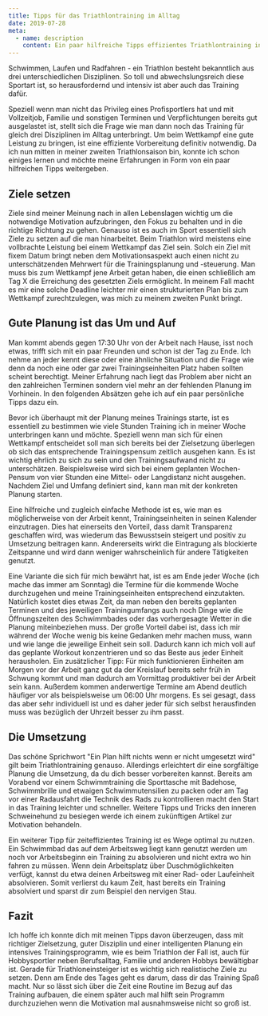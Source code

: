 ```yaml
---
title: Tipps für das Triathlontraining im Alltag
date: 2019-07-28
meta:
  - name: description
    content: Ein paar hilfreiche Tipps effizientes Triathlontraining in den Alltag zu integrieren.
---
```


Schwimmen, Laufen und Radfahren - ein Triathlon besteht bekanntlich aus drei unterschiedlichen Disziplinen. So toll und abwechslungsreich diese Sportart ist, so herausfordernd und intensiv ist aber auch das Training dafür.

<!-- more -->

Speziell wenn man nicht das Privileg eines Profisportlers hat und mit Vollzeitjob, Familie und sonstigen Terminen und Verpflichtungen bereits gut ausgelastet ist, stellt sich die Frage wie man dann noch das Training für gleich drei Disziplinen im Alltag unterbringt. Um beim Wettkampf eine gute Leistung zu bringen, ist eine effiziente Vorbereitung definitiv notwendig. Da ich nun mitten in meiner zweiten Triathlonsaison bin, konnte ich schon einiges lernen und möchte meine Erfahrungen in Form von ein paar hilfreichen Tipps weitergeben.

## Ziele setzen

Ziele sind meiner Meinung nach in allen Lebenslagen wichtig um die notwendige Motivation aufzubringen, den Fokus zu behalten und in die richtige Richtung zu gehen. Genauso ist es auch im Sport essentiell sich Ziele zu setzen auf die man hinarbeitet. Beim Triathlon wird meistens eine vollbrachte Leistung bei einem Wettkampf das Ziel sein. Solch ein Ziel mit fixem Datum bringt neben dem Motivationsaspekt auch einen nicht zu unterschätzenden Mehrwert für die Trainingsplanung und -steuerung. Man muss bis zum Wettkampf jene Arbeit getan haben, die einen schließlich am Tag X die Erreichung des gesetzten Ziels ermöglicht. In meinem Fall macht es mir eine solche Deadline leichter mir einen strukturierten Plan bis zum Wettkampf zurechtzulegen, was mich zu meinem zweiten Punkt bringt.

## Gute Planung ist das Um und Auf

Man kommt abends gegen 17:30 Uhr von der Arbeit nach Hause, isst noch etwas, trifft sich mit ein paar Freunden und schon ist der Tag zu Ende. Ich nehme an jeder kennt diese oder eine ähnliche Situation und die Frage wie denn da noch eine oder gar zwei Trainingseinheiten Platz haben sollten scheint berechtigt. Meiner Erfahrung nach liegt das Problem aber nicht an den zahlreichen Terminen sondern viel mehr an der fehlenden Planung im Vorhinein. In den folgenden Absätzen gehe ich auf ein paar persönliche Tipps dazu ein.

Bevor ich überhaupt mit der Planung meines Trainings starte, ist es essentiell zu bestimmen wie viele Stunden Training ich in meiner Woche unterbringen kann und möchte. Speziell wenn man sich für einen Wettkampf entscheidet soll man sich bereits bei der Zielsetzung überlegen ob sich das entsprechende Trainingspensum zeitlich ausgehen kann. Es ist wichtig ehrlich zu sich zu sein und den Trainingsaufwand nicht zu unterschätzen. Beispielsweise wird sich bei einem geplanten Wochen-Pensum von vier Stunden eine Mittel- oder Langdistanz nicht ausgehen. Nachdem Ziel und Umfang definiert sind, kann man mit der konkreten Planung starten.

Eine hilfreiche und zugleich einfache Methode ist es, wie man es möglicherweise von der Arbeit kennt, Trainingseinheiten in seinen Kalender einzutragen. Dies hat einerseits den Vorteil, dass damit Transparenz geschaffen wird, was wiederum das Bewusstsein steigert und positiv zu Umsetzung beitragen kann. Andererseits wirkt die Eintragung als blockierte Zeitspanne und wird dann weniger wahrscheinlich für andere Tätigkeiten genutzt.

Eine Variante die sich für mich bewährt hat, ist es am Ende jeder Woche (ich mache das immer am Sonntag) die Termine für die kommende Woche durchzugehen und meine Trainingseinheiten entsprechend einzutakten. Natürlich kostet dies etwas Zeit, da man neben den bereits geplanten Terminen und des jeweiligen Trainingumfangs auch noch Dinge wie die Öffnungszeiten des Schwimmbades oder das vorhergesagte Wetter in die Planung miteinbeziehen muss. Der große Vorteil dabei ist, dass ich mir während der Woche wenig bis keine Gedanken mehr machen muss, wann und wie lange die jeweilige Einheit sein soll. Dadurch kann ich mich voll auf das geplante Workout konzentrieren und so das Beste aus jeder Einheit herausholen. Ein zusätzlicher Tipp: Für mich funktionieren Einheiten am Morgen vor der Arbeit ganz gut da der Kreislauf bereits sehr früh in Schwung kommt und man dadurch am Vormittag produktiver bei der Arbeit sein kann. Außerdem kommen anderwertige Termine am Abend deutlich häufiger vor als beispielsweise um 06:00 Uhr morgens. Es sei gesagt, dass das aber sehr individuell ist und es daher jeder für sich selbst herausfinden muss was bezüglich der Uhrzeit besser zu ihm passt.

## Die Umsetzung

Das schöne Sprichwort "Ein Plan hilft nichts wenn er nicht umgesetzt wird" gilt beim Triathlontraining genauso. Allerdings erleichtert dir eine sorgfältige Planung die Umsetzung, da du dich besser vorbereiten kannst. Bereits am Vorabend vor einem Schwimmtraining die Sporttasche mit Badehose, Schwimmbrille und etwaigen Schwimmutensilien zu packen oder am Tag vor einer Radausfahrt die Technik des Rads zu kontrollieren macht den Start in das Training leichter und schneller. Weitere Tipps und Tricks den inneren Schweinehund zu besiegen werde ich einem zukünftigen Artikel zur Motivation behandeln.

Ein weiterer Tipp für zeiteffizientes Training ist es Wege optimal zu nutzen. Ein Schwimmbad das auf dem Arbeitsweg liegt kann genutzt werden um noch vor Arbeitsbeginn ein Training zu absolvieren und nicht extra wo hin fahren zu müssen. Wenn dein Arbeitsplatz über Duschmöglichkeiten verfügt, kannst du etwa deinen Arbeitsweg mit einer Rad- oder Laufeinheit absolvieren. Somit verlierst du kaum Zeit, hast bereits ein Training absolviert und sparst dir zum Beispiel den nervigen Stau.

## Fazit

Ich hoffe ich konnte dich mit meinen Tipps davon überzeugen, dass mit richtiger Zielsetzung, guter Disziplin und einer intelligenten Planung ein intensives Trainingsprogramm, wie es beim Triathlon der Fall ist, auch für Hobbysportler neben Berufsalltag, Familie und anderen Hobbys bewältigbar ist. Gerade für Triathloneinsteiger ist es wichtig sich realistische Ziele zu setzen. Denn am Ende des Tages geht es darum, dass dir das Training Spaß macht. Nur so lässt sich über die Zeit eine Routine im Bezug auf das Training aufbauen, die einem später auch mal hilft sein Programm durchzuziehen wenn die Motivation mal ausnahmsweise nicht so groß ist.

